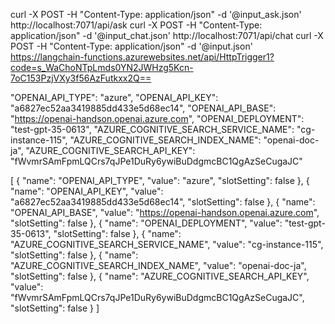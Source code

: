 curl -X POST -H "Content-Type: application/json" -d '@input_ask.json' http://localhost:7071/api/ask
curl -X POST -H "Content-Type: application/json" -d '@input_chat.json' http://localhost:7071/api/chat
curl -X POST -H "Content-Type: application/json" -d '@input.json' https://langchain-functions.azurewebsites.net/api/HttpTrigger1?code=s_WaChoNTpLmds0YN2JWHzg5Kcn-7oC153PzjVXy3f56AzFutkxx2Q==

"OPENAI_API_TYPE": "azure",
"OPENAI_API_KEY": "a6827ec52aa3419885dd433e5d68ec14",
"OPENAI_API_BASE": "https://openai-handson.openai.azure.com",
"OPENAI_DEPLOYMENT": "test-gpt-35-0613",
"AZURE_COGNITIVE_SEARCH_SERVICE_NAME": "cg-instance-115",
"AZURE_COGNITIVE_SEARCH_INDEX_NAME": "openai-doc-ja",
"AZURE_COGNITIVE_SEARCH_API_KEY": "fWvmrSAmFpmLQCrs7qJPe1DuRy6ywiBuDdgmcBC1QgAzSeCugaJC"

[
{
"name": "OPENAI_API_TYPE",
"value": "azure",
"slotSetting": false
},
{
"name": "OPENAI_API_KEY",
"value": "a6827ec52aa3419885dd433e5d68ec14",
"slotSetting": false
},
{
"name": "OPENAI_API_BASE",
"value": "https://openai-handson.openai.azure.com",
"slotSetting": false
},
{
"name": "OPENAI_DEPLOYMENT",
"value": "test-gpt-35-0613",
"slotSetting": false
},
{
"name": "AZURE_COGNITIVE_SEARCH_SERVICE_NAME",
"value": "cg-instance-115",
"slotSetting": false
},
{
"name": "AZURE_COGNITIVE_SEARCH_INDEX_NAME",
"value": "openai-doc-ja",
"slotSetting": false
},
{
"name": "AZURE_COGNITIVE_SEARCH_API_KEY",
"value": "fWvmrSAmFpmLQCrs7qJPe1DuRy6ywiBuDdgmcBC1QgAzSeCugaJC",
"slotSetting": false
}
]
